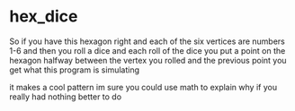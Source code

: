 # hex_dice
So if you have this hexagon right
and each of the six vertices are numbers 1-6
and then you roll a dice
and each roll of the dice you put a point on the hexagon halfway between the vertex you rolled and the previous point
you get what this program is simulating

it makes a cool pattern im sure you could use math to explain why if you really had nothing better to do
